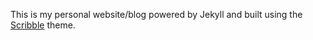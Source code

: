 This is my personal website/blog powered by Jekyll and built using the  [Scribble](https://github.com/muan/scribble) theme.
